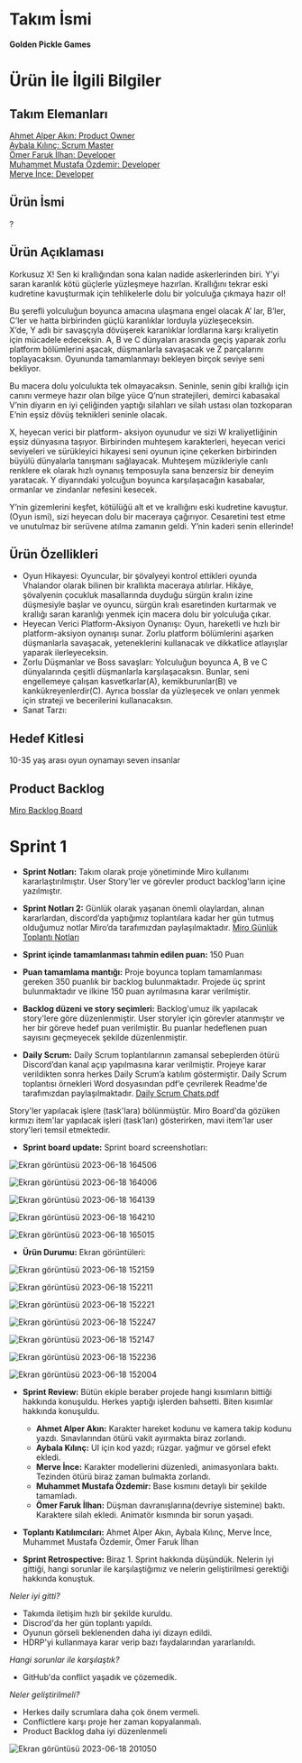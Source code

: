 # Takım İsmi
**Golden Pickle Games**
# Ürün İle İlgili Bilgiler
## Takım Elemanları
[Ahmet Alper Akın: Product Owner](https://www.linkedin.com/in/alper-ak%C4%B1n-9177361ba/) <br/> [Aybala Kılınç: Scrum Master](https://www.linkedin.com/in/aybalakilinc/) <br/> [Ömer Faruk İlhan: Developer](https://www.linkedin.com/in/%C3%B6mer-faruk-ilhan-b115a9219/) <br/> [Muhammet Mustafa Özdemir: Developer](https://www.linkedin.com/in/muhammedmustafaozdemir/) <br/> [Merve İnce: Developer](https://www.linkedin.com/in/merve-ince-aa09261a3/)
## Ürün İsmi
?
## Ürün Açıklaması
Korkusuz X! Sen ki krallığından sona kalan nadide askerlerinden biri. Y’yi saran karanlık kötü güçlerle yüzleşmeye hazırlan. Krallığını tekrar eski kudretine kavuşturmak için tehlikelerle dolu bir yolculuğa çıkmaya hazır ol! <br/>

 Bu şerefli yolculuğun boyunca amacına ulaşmana engel olacak A’ lar, B’ler, C’ler ve hatta birbirinden güçlü karanlıklar lorduyla yüzleşeceksin. <br/>
 X’de, Y adlı bir savaşçıyla dövüşerek karanlıklar lordlarına karşı kraliyetin için mücadele edeceksin. A, B ve C dünyaları arasında geçiş yaparak zorlu platform bölümlerini aşacak, düşmanlarla savaşacak ve Z parçalarını toplayacaksın. Oyununda tamamlanmayı bekleyen birçok seviye seni bekliyor. <br/>
 
 Bu macera dolu yolculukta tek olmayacaksın. Seninle, senin gibi krallığı için canını vermeye hazır olan bilge yüce Q’nun stratejileri, demirci kabasakal V’nin diyarın en iyi çeliğinden yaptığı silahları ve silah ustası olan tozkoparan E’nin eşsiz dövüş teknikleri seninle olacak. <br/>
 
 X, heyecan verici bir platform- aksiyon oyunudur ve sizi W kraliyetliğinin eşsiz dünyasına taşıyor. Birbirinden muhteşem karakterleri, heyecan verici seviyeleri ve sürükleyici hikayesi seni oyunun içine çekerken birbirinden büyülü dünyalarla tanışmanı sağlayacak. Muhteşem müzikleriyle canlı renklere ek olarak hızlı oynanış temposuyla sana benzersiz bir deneyim yaratacak. Y diyarındaki yolcuğun boyunca karşılaşacağın kasabalar, ormanlar ve zindanlar nefesini kesecek. <br/>
 
 Y’nin gizemlerini keşfet, kötülüğü alt et ve krallığını eski kudretine kavuştur. (Oyun ismi), sizi heyecan dolu bir maceraya çağırıyor. Cesaretini test etme ve unutulmaz bir serüvene atılma zamanın geldi. Y’nin kaderi senin ellerinde! <br/>
## Ürün Özellikleri
- Oyun Hikayesi: Oyuncular, bir şövalyeyi kontrol ettikleri oyunda Vhalandor olarak bilinen bir krallıkta maceraya atılırlar. Hikâye, şövalyenin çocukluk masallarında duyduğu sürgün kralın izine düşmesiyle başlar ve oyuncu, sürgün kralı esaretinden kurtarmak ve krallığı saran karanlığı yenmek için macera dolu bir yolculuğa çıkar. <br/>
- Heyecan Verici Platform-Aksiyon Oynanışı: Oyun, hareketli ve hızlı bir platform-aksiyon oynanışı sunar. Zorlu platform bölümlerini aşarken düşmanlarla savaşacak, yeteneklerini kullanacak ve dikkatlice atlayışlar yaparak ilerleyeceksin. <br/>
- Zorlu Düşmanlar ve Boss savaşları: Yolculuğun boyunca A, B ve C dünyalarında çeşitli düşmanlarla karşılaşacaksın. Bunlar, seni engellemeye çalışan kasvetkarlar(A), kemikburunlar(B) ve kankükreyenlerdir(C). Ayrıca bosslar da yüzleşecek ve onları yenmek için strateji ve becerilerini kullanacaksın. <br/>
- Sanat Tarzı: <br/>
## Hedef Kitlesi
10-35 yaş arası oyun oynamayı seven insanlar <br/>
## Product Backlog
[Miro Backlog Board](https://miro.com/app/board/uXjVMBtaSXg=/?share_link_id=323993331441)
# Sprint 1
- **Sprint Notları:** Takım olarak proje yönetiminde Miro kullanımı kararlaştırılmıştır. User Story'ler ve görevler product backlog'ların içine yazılmıştır.

- **Sprint Notları 2:** Günlük olarak yaşanan önemli olaylardan, alınan kararlardan, discord’da yaptığımız toplantılara kadar her gün tutmuş olduğumuz notlar Miro’da tarafımızdan paylaşılmaktadır. [Miro Günlük Toplantı Notları](https://miro.com/app/board/uXjVMCbI9kE=/?share_link_id=135888595427)

- **Sprint içinde tamamlanması tahmin edilen puan:** 150 Puan


-	**Puan tamamlama mantığı:** Proje boyunca toplam tamamlanması gereken 350 puanlık bir backlog bulunmaktadır. Projede üç sprint bulunmaktadır ve ilkine 150 puan ayrılmasına karar verilmiştir.

-	**Backlog düzeni ve story seçimleri:** Backlog'umuz ilk yapılacak story'lere göre düzenlenmiştir. User storyler için görevler atanmıştır ve her bir göreve hedef puan verilmiştir. Bu puanlar hedeflenen puan sayısını geçmeyecek şekilde düzenlenmiştir.

-	**Daily Scrum:** Daily Scrum toplantılarının zamansal sebeplerden ötürü Discord’dan kanal açıp yapılmasına karar verilmiştir. Projeye karar verildikten sonra herkes Daily Scrum’a katılım göstermiştir. Daily Scrum toplantısı örnekleri Word dosyasından pdf’e çevrilerek Readme'de tarafımızdan paylaşılmaktadır. [Daily Scrum Chats.pdf](https://github.com/howlthewizard/BootcampProject/files/11782226/Daily.Scrum.Chats.pdf) <br/>

Story'ler yapılacak işlere (task'lara) bölünmüştür. Miro Board'da gözüken kırmızı item'lar yapılacak işleri (task’ları) gösterirken, mavi item'lar user story'leri temsil etmektedir.

-	**Sprint board update:** Sprint board screenshotları:

![Ekran görüntüsü 2023-06-18 164506](https://github.com/howlthewizard/BootcampProject/assets/117678371/455282ba-3b08-459d-ba4f-64423340ef41)

![Ekran görüntüsü 2023-06-18 164006](https://github.com/howlthewizard/BootcampProject/assets/117678371/9668c2df-bcf9-4eca-93a3-74d34db7cc43)

![Ekran görüntüsü 2023-06-18 164139](https://github.com/howlthewizard/BootcampProject/assets/117678371/76f1d82d-ba74-4531-bf9f-2a3e57f0b6c1)

![Ekran görüntüsü 2023-06-18 164210](https://github.com/howlthewizard/BootcampProject/assets/117678371/72f2d5d9-6ee8-4734-a00b-907c302cb1a8)

![Ekran görüntüsü 2023-06-18 165015](https://github.com/howlthewizard/BootcampProject/assets/117678371/6c824df9-4f6d-42d6-a06b-f958370e32ae)

-	**Ürün Durumu:** Ekran görüntüleri:

![Ekran görüntüsü 2023-06-18 152159](https://github.com/howlthewizard/BootcampProject/assets/117678371/8e513630-f920-4659-8ad3-49ed7e475b4e)

![Ekran görüntüsü 2023-06-18 152211](https://github.com/howlthewizard/BootcampProject/assets/117678371/7ba28864-c4f2-4a6e-bdb0-e401435858a8)

![Ekran görüntüsü 2023-06-18 152221](https://github.com/howlthewizard/BootcampProject/assets/117678371/04ab1bfb-114d-4d09-9798-242c115fcb39)

![Ekran görüntüsü 2023-06-18 152247](https://github.com/howlthewizard/BootcampProject/assets/117678371/5cffcd77-e392-4196-84c4-93d4cfc3631f)

![Ekran görüntüsü 2023-06-18 152147](https://github.com/howlthewizard/BootcampProject/assets/117678371/ea64ce43-d94e-4884-bdd4-9012ac853f43)

![Ekran görüntüsü 2023-06-18 152236](https://github.com/howlthewizard/BootcampProject/assets/117678371/18f001e9-8b08-4124-bbc2-81c5d998c048)

![Ekran görüntüsü 2023-06-18 152004](https://github.com/howlthewizard/BootcampProject/assets/117678371/9366e691-307a-487b-936d-8653fc09db1a)

- **Sprint Review:** Bütün ekiple beraber projede hangi kısımların bittiği hakkında konuşuldu. Herkes yaptığı işlerden bahsetti. Biten kısımlar hakkında konuşuldu.
  * **Ahmet Alper Akın:** Karakter hareket kodunu ve kamera takip kodunu yazdı. Sınavlarından ötürü vakit ayırmakta biraz zorlandı.
  * **Aybala Kılınç:** UI için kod yazdı; rüzgar. yağmur ve görsel efekt ekledi.
  * **Merve İnce:** Karakter modellerini düzenledi, animasyonlara baktı. Tezinden ötürü biraz zaman bulmakta zorlandı.
  * **Muhammet Mustafa Özdemir:** Base kısmını detaylı bir şekilde tamamladı.
  * **Ömer Faruk İlhan:** Düşman davranışlarına(devriye sistemine) baktı. Karaktere silah ekledi. Animatör kısmında bir sorun yaşadı.

- **Toplantı Katılımcıları:** Ahmet Alper Akın, Aybala Kılınç, Merve İnce, Muhammet Mustafa Özdemir, Ömer Faruk İlhan

-	**Sprint Retrospective:** Biraz 1. Sprint hakkında düşündük. Nelerin iyi gittiği, hangi sorunlar ile karşılaştiğımız ve nelerin geliştirilmesi gerektiği hakkında konuştuk.

*Neler iyi gitti?* <br/>
- Takımda iletişim hızlı bir şekilde kuruldu.
- Discrod'da her gün toplantı yapıldı.
- Oyunun görseli beklenenden daha iyi dizayn edildi.
- HDRP'yi kullanmaya karar verip bazı faydalarından yararlanıldı.

*Hangi sorunlar ile karşılaştık?* <br/>
- GitHub'da conflict yaşadık ve çözemedik.

*Neler geliştirilmeli?* <br/>
- Herkes daily scrumlara daha çok önem vermeli.
- Conflictlere karşı proje her zaman kopyalanmalı.
- Product Backlog daha iyi düzenlenmeli

![Ekran görüntüsü 2023-06-18 201050](https://github.com/howlthewizard/BootcampProject/assets/117678371/cf98164c-5445-49e8-99a8-e6ab77ab0bd1)
